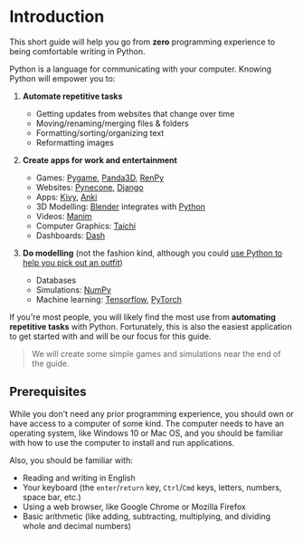 # Introduction

This short guide will help you go from **zero** programming experience
to being comfortable writing in Python.

Python is a language for communicating with your computer. Knowing Python will empower you to:

1. **Automate repetitive tasks**

    - Getting updates from websites that change over time
    - Moving/renaming/merging files & folders
    - Formatting/sorting/organizing text
    - Reformatting images

2. **Create apps for work and entertainment**

    - Games: [Pygame](https://www.youtube.com/watch?v=xVHkF1-73pw), [Panda3D](https://www.panda3d.org/features/), [RenPy](https://www.renpy.org/)
    - Websites: [Pynecone](https://pynecone.io/), [Django](https://www.djangoproject.com/)
    - Apps: [Kivy](https://kivy.org/), [Anki](https://apps.ankiweb.net/)
    - 3D Modelling: [Blender](https://www.blender.org/) integrates with [Python](https://docs.blender.org/api/current/info_quickstart.html)
    - Videos: [Manim](https://www.manim.community/)
    - Computer Graphics: [Taichi](https://github.com/taichi-dev/taichi)
    - Dashboards: [Dash](https://dash.gallery/Portal/)

3. **Do modelling** (not the fashion kind, although you could [use Python to help you pick out an outfit](https://github.com/sonu275981/Fashion-Recommender-system))

    - Databases
    - Simulations: [NumPy](https://numpy.org/)
    - Machine learning: [Tensorflow](https://devlibrary.withgoogle.com/products/ml?sort=updated), [PyTorch](https://pytorch.org/community-stories)

If you're most people, you will likely find the most use from **automating repetitive tasks** with Python.
Fortunately, this is also the easiest application to get started with and will be our focus for this guide.

> We will create some simple games and simulations near the end of the guide.

## Prerequisites

While you don't need any prior programming experience, you should own or have access to a computer of some kind.
The computer needs to have an operating system, like Windows 10 or Mac OS, and you should be familiar with how to use the computer to install and run applications.

Also, you should be familiar with:

- Reading and writing in English
- Your keyboard (the `enter`/`return` key, `Ctrl`/`Cmd` keys, letters, numbers, space bar, etc.)
- Using a web browser, like Google Chrome or Mozilla Firefox
- Basic arithmetic (like adding, subtracting, multiplying, and dividing whole and decimal numbers)
